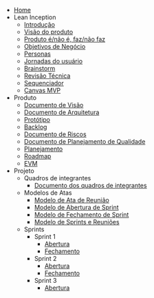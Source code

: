 * [Home](/)
* Lean Inception
  * [Introdução](lean_inception/introduction)
  * [Visão do produto](lean_inception/product_vision.md)
  * [Produto é/não é, faz/não faz](lean_inception/product_is.md)
  * [Objetivos de Negócio](lean_inception/product_goals.md)
  * [Personas](lean_inception/personas.md)
  * [Jornadas do usuário](lean_inception/user_journeys.md)
  * [Brainstorm](lean_inception/brainstorm.md)
  * [Revisão Técnica](lean_inception/feature_review.md)
  * [Sequenciador](lean_inception/sequencer.md)
  * [Canvas MVP](lean_inception/mvp_canvas.md)
* Produto
  * [Documento de Visão](product/vision.md)
  * [Documento de Arquitetura](product/architecture.md)
  * [Protótipo](product/prototype.md)
  * [Backlog](product/backlog.md)
  * [Documento de Riscos](product/risks.md)
  * [Documento de Planejamento de Qualidade](project/quality.md)
  * [Planejamento](product/planning.md)
  * [Roadmap](product/roadmap.md)
  * [EVM](product/evm.md)
* Projeto
  * Quadros de integrantes
    * [Documento dos quadros de integrantes](project/Quadros/quadros.md)
  * Modelos de Atas
    * [Modelo de Ata de Reunião](project/ModelosDeAtas/modeloReuniao.md)
    * [Modelo de Abertura de Sprint](project/ModelosDeAtas/modeloAberturaSprint.md)
    * [Modelo de Fechamento de Sprint](project/ModelosDeAtas/modeloFechamentoSprint.md)
    * [Modelo de Sprints e Reuniões](project/ModelosDeAtas/modeloSprints&Reunioes.md)
  * Sprints
    * Sprint 1
      * [Abertura](project/sprints/sprint1/abertura.md)
      * [Fechamento](project/sprints/sprint1/fechamento.md)
    * Sprint 2
      * [Abertura](project/sprints/sprint2/abertura.md)
      * [Fechamento](project/sprints/sprint2/fechamento.md)
    * Sprint 3
      * [Abertura](project/sprints/sprint3/abertura.md)
